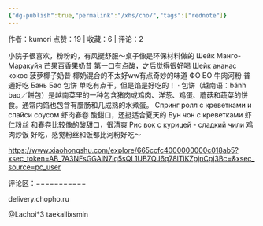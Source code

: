```yaml
---
{"dg-publish":true,"permalink":"/xhs/cho/","tags":["rednote"]}
---
```


作者：kumori
点赞：19   |   收藏：6   |   评论：2

小院子很喜欢，粉粉的，有风挺舒服～桌子像是环保材料做的
Шейк Манго-Маракуйя 芒果百香果奶昔 第一口有点酸，之后觉得很好喝
Шейк ананас кокос 菠萝椰子奶昔 椰奶混合的不太好ww有点奇妙的味道
ФО БО 牛肉河粉 普通好吃
Бань Бао 包饼 单吃有点干，但是馅是好吃的！
· 包饼（越南语：bánh bao／餅包）是越南菜里的一种包含猪肉或鸡肉、洋葱、鸡蛋、蘑菇和蔬菜的饼食。通常内馅也包含有腊肠和几成熟的水煮蛋。
Спринг ролл с креветками и спайси соусом 虾肉春卷 酸甜口，还挺适合夏天的
Бун чон с креветками 虾仁粉丝 和春卷比较像的酸甜口，很清爽
Рис вок с курицей - сладкий чили 鸡肉炒饭 好吃，感觉粉丝和饭都比河粉好吃～

https://www.xiaohongshu.com/explore/665ccfc4000000000c018ab5?xsec_token=AB_7A3NFsGGAlN7iq5sQL1UBZQJ6q78lTiKZpjnCpj3Bc=&xsec_source=pc_user

评论区：===========

delivery.chopho.ru

@Lachoi*3 taekailixsmin